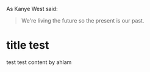 As Kanye West said:

> We're living the future so
> the present is our past.
# title test

test test content by ahlam